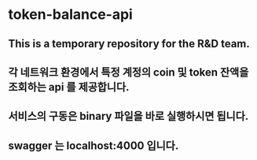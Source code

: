 # token-balance-api

## This is a temporary repository for the R&D team.
## 각 네트워크 환경에서 특정 계정의 coin 및 token 잔액을 조회하는 api 를 제공합니다. 
## 서비스의 구동은 binary 파일을 바로 실행하시면 됩니다. 
## swagger 는 localhost:4000 입니다. 


